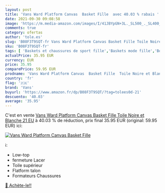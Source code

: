 ```yaml
---
layout: post
title: 'Vans Ward Platform Canvas  Basket Fille  avec 40.03 % rabais '
date: 2021-09-30 09:08:58
image: 'https://m.media-amazon.com/images/I/41JBYpGN+3L._SL500_._SL400_.jpg'
comments: true
category: ofertas
author: 'tole.es'
slug: 'B08F3T9SQT-fr Vans Ward Platform Canvas Basket Fille Toile Noire et...'
sku: 'B08F3T9SQT-fr'
tags: [ 'Baskets et chaussures de sport fille','Baskets mode fille','Boutiques','Chaussures','Chaussures et Sacs','Chaussures fille','Custom Stores','vans', ]
actualPrice: 35.95 EUR
currency: EUR
price: 35.95
comparePrice: 59.95 EUR
prodname: 'Vans Ward Platform Canvas  Basket Fille  Toile Noire et Blanche  21 EU'
country: 'fr'
flag: '🇫🇷'
brand: 'Vans'
buyurl: 'https://www.amazon.fr/dp/B08F3T9SQT/?tag=tolees0d-21'
descuento: '40.03'
average: '35.95'
---
```


C'est en vente [Vans Ward Platform Canvas  Basket Fille  Toile Noire et Blanche  21 EU](https://www.amazon.fr/dp/B08F3T9SQT/?tag=tolees0d-21)  à  40.03 % de réduction, prix final  35.95 EUR (original: 59.95 EUR) ici:

[![Vans Ward Platform Canvas  Basket Fille ](https://m.media-amazon.com/images/I/41JBYpGN+3L._SL500_._SL400_.jpg)](https://www.amazon.fr/dp/B08F3T9SQT/?tag=tolees0d-21)

ℹ️:

- Low-top
- fermeture Lacer
- Toile supérieur
- Flatform talon
- Formateurs Chaussures

[🛒 Achète-le!!](https://www.amazon.fr/dp/B08F3T9SQT/?tag=tolees0d-21)

